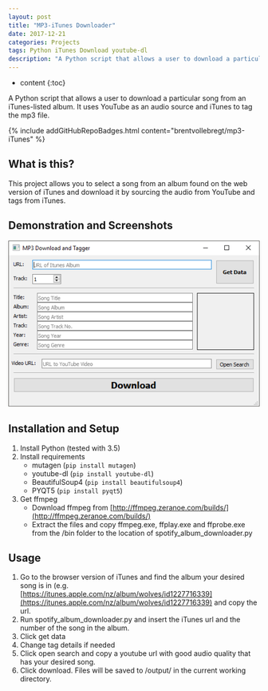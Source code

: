 ```yaml
---
layout: post
title: "MP3-iTunes Downloader"
date: 2017-12-21
categories: Projects
tags: Python iTunes Download youtube-dl
description: "A Python script that allows a user to download a particular song from an iTunes-listed album. It uses YouTube as an audio source and iTunes to tag the mp3 file."
---
```


* content
{:toc}

A Python script that allows a user to download a particular song from an iTunes-listed album. It uses YouTube as an audio source and iTunes to tag the mp3 file.

{% include addGitHubRepoBadges.html content="brentvollebregt/mp3-iTunes" %}

## What is this?
This project allows you to select a song from an album found on the web version of iTunes and download it by sourcing the audio from YouTube and tags from iTunes.

## Demonstration and Screenshots
![GUI example](/images/mp3-itunes-downloader/gui1.png)

<!-- more -->

## Installation and Setup
1. Install Python (tested with 3.5)
2. Install requirements
    - mutagen (```pip install mutagen```)
    - youtube-dl (```pip install youtube-dl```)
    - BeautifulSoup4 (```pip install beautifulsoup4```)
    - PYQT5 (```pip install pyqt5```)
3. Get ffmpeg
    - Download ffmpeg from [http://ffmpeg.zeranoe.com/builds/](http://ffmpeg.zeranoe.com/builds/)
    - Extract the files and copy ffmpeg.exe, ffplay.exe and ffprobe.exe from the /bin folder to the location of spotify_album_downloader.py

## Usage
1. Go to the browser version of iTunes and find the album your desired song is in (e.g. [https://itunes.apple.com/nz/album/wolves/id1227716339](https://itunes.apple.com/nz/album/wolves/id1227716339) and copy the url.
2. Run spotify_album_downloader.py and insert the iTunes url and the number of the song in the album.
3. Click get data
4. Change tag details if needed
5. Click open search and copy a youtube url with good audio quality that has your desired song.
6. Click download. Files will be saved to /output/ in the current working directory.

